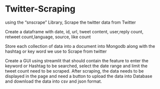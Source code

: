 # Twitter-Scraping


using the “snscrape” Library, Scrape the twitter data from Twitter

Create a dataframe with date, id, url, tweet content, user,reply count, retweet
count,language, source, like count

Store each collection of data into a document into Mongodb along with the
hashtag or key word we use to Scrape from twitter

Create a GUI using streamlit that should contain the feature to enter the
keyword or Hashtag to be searched, select the date range and limit the tweet
count need to be scraped. After scraping, the data needs to be displayed in the
page and need a button to upload the data into Database and download the
data into csv and json format.
